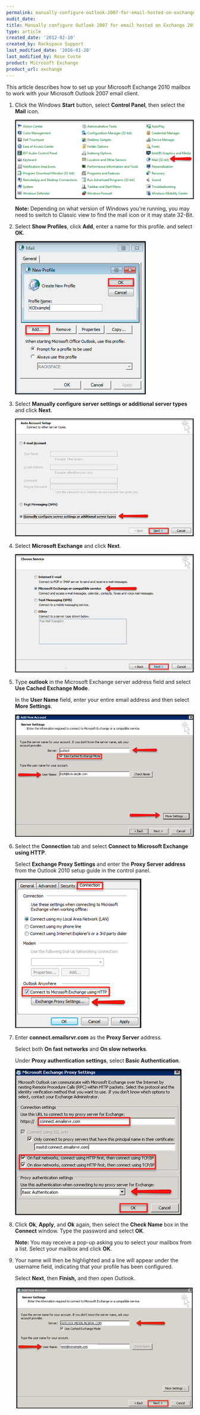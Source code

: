 ```yaml
---
permalink: manually-configure-outlook-2007-for-email-hosted-on-exchange-2010/
audit_date:
title: Manually configure Outlook 2007 for email hosted on Exchange 2010
type: article
created_date: '2012-02-10'
created_by: Rackspace Support
last_modified_date: '2016-01-28'
last_modified_by: Rose Coste
product: Microsoft Exchange
product_url: exchange
---
```


This article describes how to set up your
Microsoft Exchange 2010 mailbox
to work with your
Microsoft Outlook 2007 email client.

1. Click the Windows **Start** button, select **Control Panel**, then select the
   **Mail** icon.

   ![](EAOutlook2010ExchangeTwo.png)

   **Note:** Depending on what version of Windows you're running, you may need
   to switch to Classic view to find the mail icon or it may state 32-Bit.

2. Select **Show Profiles**, click **Add**, enter a name for this
   profile. and select **OK**.

   ![](EAOutlook2010Exchange4.png)

3. Select **Manually configure server settings or
   additional server types** and click **Next**.

   ![](EAOutlook2010Exchange50.png)

4. Select **Microsoft Exchange** and click
   **Next**.

   ![](EAOutlook2010Exchange6.png)

5. Type **outlook** in the Microsoft Exchange server address field and
   select **Use Cached Exchange Mode**.

   In the **User Name** field, enter
   your entire email address and then select **More Settings**.

   ![](EAOutlook2010WithExchange2010.png)

6. Select the **Connection** tab and select
   **Connect to Microsoft Exchange using HTTP**.

   Select
   **Exchange Proxy Settings** and enter the **Proxy
   Server address**
   from the Outlook 2010 setup guide in the control panel.

   ![](EAOutlook2010Exchange8.png)

7. Enter **connect.emailsrvr.com** as the **Proxy Server** address.

   Select both **On fast networks** and **On slow networks**.

   Under **Proxy authentication settings**, select **Basic Authentication**.

   ![](EAOutlook2010WithExchange20102.png)

8. Click **Ok**, **Apply**, and **Ok** again, then select the
   **Check Name** box in the **Connect** window. Type the password
   and select **OK**.

   **Note:** You may receive a pop-up asking you to select your mailbox from a
   list. Select your mailbox and click **OK**.

9. Your name will then be highlighted and a line will appear under
   the username field, indicating that your profile has been configured.

   Select **Next**, then **Finish,** and then open Outlook.

   ![](image8.png)
